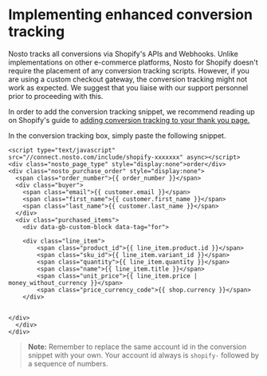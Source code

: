 # Implementing enhanced conversion tracking

Nosto tracks all conversions via Shopify's APIs and Webhooks. Unlike implementations on other e-commerce platforms, Nosto for Shopify doesn't require the placement of any conversion tracking scripts. However, if you are using a custom checkout gateway, the conversion tracking might not work as expected. We suggest that you liaise with our support personnel prior to proceeding with this.

In order to add the conversion tracking snippet, we recommend reading up on Shopify's guide to [adding conversion tracking to your thank you page.](https://help.shopify.com/manual/orders/status-tracking/add-conversion-tracking-to-thank-you-page)

In the conversion tracking box, simply paste the following snippet.

```
<script type="text/javascript" src="//connect.nosto.com/include/shopify-xxxxxxx" async></script>
<div class="nosto_page_type" style="display:none">order</div>
<div class="nosto_purchase_order" style="display:none">
  <span class="order_number">{{ order_number }}</span>
  <div class="buyer">
    <span class="email">{{ customer.email }}</span>
    <span class="first_name">{{ customer.first_name }}</span>
    <span class="last_name">{{ customer.last_name }}</span>
  </div>
  <div class="purchased_items">
    <div data-gb-custom-block data-tag="for">

    <div class="line_item">
        <span class="product_id">{{ line_item.product.id }}</span>
        <span class="sku_id">{{ line_item.variant_id }}</span>
        <span class="quantity">{{ line_item.quantity }}</span>
        <span class="name">{{ line_item.title }}</span>
        <span class="unit_price">{{ line_item.price | money_without_currency }}</span>
        <span class="price_currency_code">{{ shop.currency }}</span>
    </div>
    

</div>
  </div>
</div>
```

> **Note:** Remember to replace the same account id in the conversion snippet with your own. Your account id always is `shopify-` followed by a sequence of numbers.

